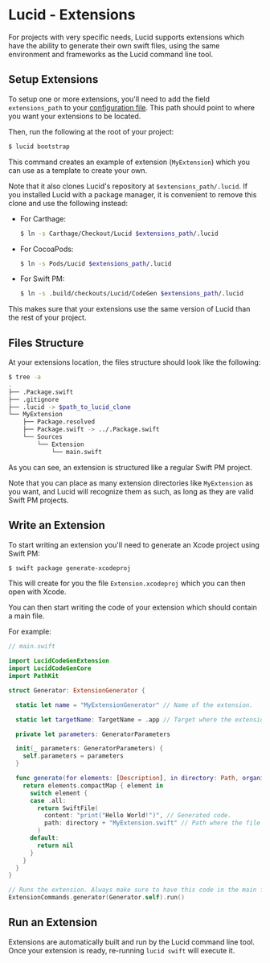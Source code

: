 # Lucid - Extensions

For projects with very specific needs, Lucid supports extensions which have the ability to generate their own swift files, using the same environment and frameworks as the Lucid command line tool. 

## Setup Extensions

To setup one or more extensions, you'll need to add the field `extensions_path` to your [configuration file](ConfigurationAndDescriptionFiles.md#configuration-file). This path should point to where you want your extensions to be located.

Then, run the following at the root of your project:

```bash
$ lucid bootstrap
```

This command creates an example of extension (`MyExtension`) which you can use as a template to create your own.

Note that it also clones Lucid's repository at `$extensions_path/.lucid`. If you installed Lucid with a package manager, it is convenient to remove this clone and use the following instead:

- For Carthage:

	```bash
	$ ln -s Carthage/Checkout/Lucid $extensions_path/.lucid
	``` 

- For CocoaPods:

	```bash
	$ ln -s Pods/Lucid $extensions_path/.lucid
	```

- For Swift PM:

	```bash
	$ ln -s .build/checkouts/Lucid/CodeGen $extensions_path/.lucid
	```

This makes sure that your extensions use the same version of Lucid than the rest of your project.

## Files Structure

At your extensions location, the files structure should look like the following:

```bash
$ tree -a
.
├── .Package.swift
├── .gitignore
├── .lucid -> $path_to_lucid_clone
└── MyExtension
    ├── Package.resolved
    ├── Package.swift -> ../.Package.swift
    └── Sources
        └── Extension
            └── main.swift
```

As you can see, an extension is structured like a regular Swift PM project.

Note that you can place as many extension directories like `MyExtension` as you want, and Lucid will recognize them as such, as long as they are valid Swift PM projects.

## Write an Extension

To start writing an extension you'll need to generate an Xcode project using Swift PM:

```bash
$ swift package generate-xcodeproj
``` 

This will create for you the file `Extension.xcodeproj` which you can then open with Xcode.

You can then start writing the code of your extension which should contain a main file. 

For example:

```swift
// main.swift

import LucidCodeGenExtension
import LucidCodeGenCore
import PathKit

struct Generator: ExtensionGenerator {

  static let name = "MyExtensionGenerator" // Name of the extension.

  static let targetName: TargetName = .app // Target where the extension code is generated.

  private let parameters: GeneratorParameters

  init(_ parameters: GeneratorParameters) {
    self.parameters = parameters
  }

  func generate(for elements: [Description], in directory: Path, organizationName: String) throws -> [SwiftFile] {
    return elements.compactMap { element in
      switch element {
      case .all:
        return SwiftFile(
          content: "print("Hello World!")", // Generated code.
          path: directory + "MyExtension.swift" // Path where the file is generated.
        )
      default:
        return nil
      }
    }  
  }
}

// Runs the extension. Always make sure to have this code in the main file.
ExtensionCommands.generator(Generator.self).run()
```

## Run an Extension

Extensions are automatically built and run by the Lucid command line tool. Once your extension is ready, re-running `lucid swift` will execute it.
